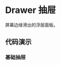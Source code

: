 # Drawer 抽屉

屏幕边缘滑出的浮层面板。

## 代码演示

### 基础抽屉

<code src="../../packages/wonder-ui/src/Drawer/demo/demo1.tsx"></code>

